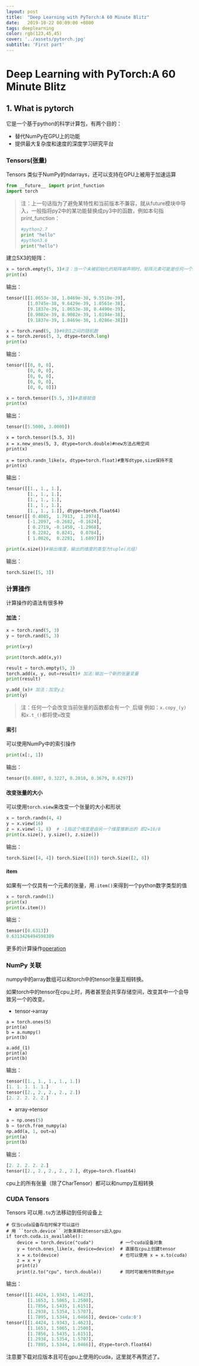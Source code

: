 ```yaml
---
layout: post
title:  "Deep Learning with PyTorch:A 60 Minute Blitz"
date:   2019-10-22 00:09:00 +0800
tags: deeplearning
color: rgb(123,45,45)
cover: '../assets/pytorch.jpg'
subtitle: 'First part'
---
```


# Deep Learning with PyTorch:A 60 Minute Blitz

## 1. What is pytorch

它是一个基于python的科学计算包，有两个目的：

+ 替代NumPy在GPU上的功能
+ 提供最大复杂度和速度的深度学习研究平台

### Tensors(张量)

Tensors 类似于NumPy的ndarrays，还可以支持在GPU上被用于加速运算

~~~python
from __future__ import print_function
import torch
~~~

> 注：上一句话指为了避免某特性和当前版本不兼容，就从future模块中导入，一般指将py2中的某功能替换成py3中的函数，例如本句指 print_function：
> ~~~python
> #python2.7
> print "hello"
> #python3.6
> print("hello")
> ~~~

建立5X3的矩阵：

~~~python
x = torch.empty(5, 3)#注：当一个未被初始化的矩阵被声明时，矩阵元素可能是任何一个浮点数
print(x)
~~~
输出：
~~~python
tensor([[1.0653e-38, 1.0469e-38, 9.5510e-39],
        [1.0745e-38, 9.6429e-39, 1.0561e-38],
        [9.1837e-39, 1.0653e-38, 8.4490e-39],
        [8.9082e-39, 8.9082e-39, 1.0194e-38],
        [9.1837e-39, 1.0469e-38, 1.0286e-38]])
~~~
~~~python
x = torch.rand(5, 3)#0到1之间的随机数
x = torch.zeros(5, 3, dtype=torch.long)
print(x)
~~~
输出：
~~~python
tensor([[0, 0, 0],
        [0, 0, 0],
        [0, 0, 0],
        [0, 0, 0],
        [0, 0, 0]])
~~~
~~~python
x = torch.tensor([5.5, 3])#直接赋值
print(x)
~~~
输出：
~~~python
tensor([5.5000, 3.0000])
~~~

~~~
x = torch.tensor([5.5, 3])
x = x.new_ones(5, 3, dtype=torch.double)#new方法占用空间
print(x)

x = torch.randn_like(x, dtype=torch.float)#重写dtype,size保持不变
print(x)
~~~

输出：

~~~python
tensor([[1., 1., 1.],
        [1., 1., 1.],
        [1., 1., 1.],
        [1., 1., 1.],
        [1., 1., 1.]], dtype=torch.float64)
tensor([[ 0.4085,  1.7913,  1.2974],
        [-1.2097, -0.2682, -0.1624],
        [ 0.2719, -0.1450, -1.2968],
        [ 0.2282,  0.8241,  0.0784],
        [ 1.0826,  0.2281,  1.6897]])
~~~

~~~python
print(x.size())#输出维度，输出的维度的类型为tuple(元组）
~~~

输出：

~~~python
torch.Size([5, 3])
~~~

### 计算操作

计算操作的语法有很多种

#### 加法：

~~~python
x = torch.rand(5, 3)
y = torch.rand(5, 3)

print(x+y)

print(torch.add(x,y))

result = torch.empty(5, 3)
torch.add(x, y, out=result)# 加法:输出一个新的张量变量
print(result)

y.add_(x)# 加法：加至y上
print(y)
~~~

> 注：任何一个会改变当前张量的函数都会有一个`_`后缀 例如：`x.copy_(y)` 和`x.t_()`都将使`x`改变

#### 索引

可以使用NumPy中的索引操作

~~~python
print(x[:, 1])
~~~

输出：

```python
tensor([0.8807, 0.3227, 0.2010, 0.3679, 0.6297])
```

#### 改变张量的大小

可以使用`torch.view`来改变一个张量的大小和形状

~~~python
x = torch.randn(4, 4)
y = x.view(16)
z = x.view(-1, 8)  # -1指这个维度是由另一个维度推断出的 即2=16/8
print(x.size(), y.size(), z.size())
~~~

输出：

~~~python
torch.Size([4, 4]) torch.Size([16]) torch.Size([2, 8])
~~~

#### item
如果有一个仅具有一个元素的张量，用`.item()`来得到一个python数字类型的值

~~~python
x = torch.randn(1)
print(x)
print(x.item())
~~~

输出：

~~~python
tensor([0.6313])
0.6313426494598389
~~~

更多的计算操作[operation](https://pytorch.org/docs/stable/torch.html)

### NumPy 关联

numpy中的array数组可以和torch中的tensor张量互相转换。

如果torch中的tensor在cpu上时，两者甚至会共享存储空间，改变其中一个会导致另一个的改变。

+ tensor->array

~~~
a = torch.ones(5)
print(a)
b = a.numpy()
print(b)

a.add_(1)
print(a)
print(b)
~~~

输出：

~~~python
tensor([1., 1., 1., 1., 1.])
[1. 1. 1. 1. 1.]
tensor([2., 2., 2., 2., 2.])
[2. 2. 2. 2. 2.]
~~~
+ array->tensor

~~~python
a = np.ones(5)
b = torch.from_numpy(a)
np.add(a, 1, out=a)
print(a)
print(b)
~~~

输出：

~~~python
[2. 2. 2. 2. 2.]
tensor([2., 2., 2., 2., 2.], dtype=torch.float64)
~~~

cpu上的所有张量（除了CharTensor）都可以和numpy互相转换

### CUDA Tensors

Tensors 可以用`.to`方法移动到任何设备上

~~~
# 仅当cuda设备存在时候才可以运行
# 用 ``torch.device`` 对象来移动tensors出入gpu
if torch.cuda.is_available():
    device = torch.device("cuda")          # 一个cuda设备对象
    y = torch.ones_like(x, device=device)  # 直接在cpu上创建tensor
    x = x.to(device)                       # 也可以使用 x = x.to(cuda)
    z = x + y
    print(z)
    print(z.to("cpu", torch.double))       # 同时可被用作转换dtype
~~~

输出：

~~~python
tensor([[1.4424, 1.9343, 1.4623],
        [1.1653, 1.5065, 1.2500],
        [1.7856, 1.5435, 1.6151],
        [1.2938, 1.5354, 1.5707],
        [1.7895, 1.5344, 1.0466]], device='cuda:0')
tensor([[1.4424, 1.9343, 1.4623],
        [1.1653, 1.5065, 1.2500],
        [1.7856, 1.5435, 1.6151],
        [1.2938, 1.5354, 1.5707],
        [1.7895, 1.5344, 1.0466]], dtype=torch.float64)
~~~

注意要下载对应版本且可在gpu上使用的cuda，这里就不再赘述了。




